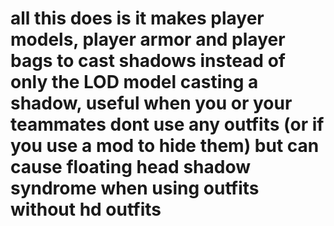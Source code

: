 # all this does is it makes player models, player armor and player bags to cast shadows instead of only the LOD model casting a shadow, useful when you or your teammates dont use any outfits (or if you use a mod to hide them) but can cause floating head shadow syndrome when using outfits without hd outfits